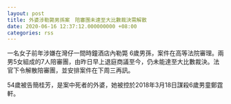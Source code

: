 ```yaml
---
layout: post
title: 外婆涉勒斃男孫案　陪審團未達至大比數裁決需解散
date: 2020-06-16 12:37:12.000000000 +08:00
categories: rss
---
```


一名女子前年涉嫌在灣仔一間時鐘酒店內勒斃 6歲男孫，案件在高等法院審理。兩男5女組成的7人陪審團，由昨日早上退庭商議至今，仍未能達至大比數裁決。法官下令解散陪審團，並安排案件在下周三再訊。

54歲被告簡桂芳，是案中死者的外婆，她被控於2018年3月18日謀殺6歲男童鄭霆軒。
